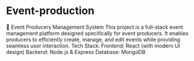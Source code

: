 # Event-production
🎉 Event Producers Management System  This project is a full-stack event management platform designed specifically for event producers. It enables producers to efficiently create, manage, and edit events while providing seamless user interaction.  Tech Stack: Frontend: React (with modern UI design)  Backend: Node.js &amp; Express  Database: MongoDB
